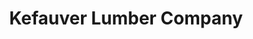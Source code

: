 ---
title: "Kefauver Lumber Company"
url: /forest-hill/kefauver-lumber-company/
shop: Eisenwaren
---